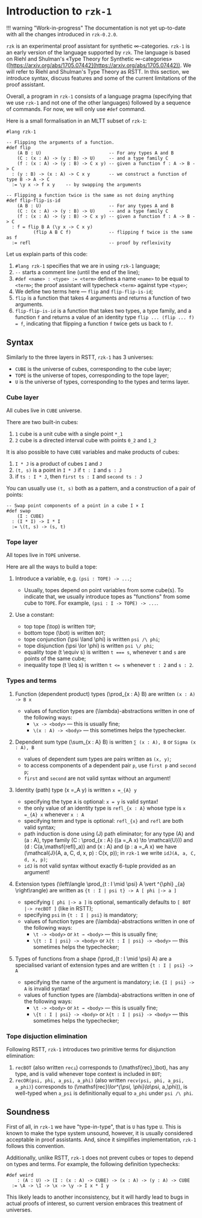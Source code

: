# Introduction to `rzk-1`

!!! warning "Work-in-progress"
    The documentation is not yet up-to-date with all
    the changes introduced in `rzk-0.2.0`.

`rzk` is an experimental proof assistant for synthetic ∞-categories.
`rzk-1` is an early version of the language supported by `rzk`.
The language is based on Riehl and Shulman's «Type Theory for Synthetic ∞-categories» ([https://arxiv.org/abs/1705.07442](https://arxiv.org/abs/1705.07442)). We will refer to Riehl and Shulman's Type Theory as RSTT. In this section, we introduce syntax, discuss features and some of the current limitations of the proof assistant.

Overall, a program in `rzk-1` consists of a language pragma (specifying that we use `rzk-1` and not one of the other languages) followed by a sequence of commands. For now, we will only use `#def` command.

Here is a small formalisation in an MLTT subset of `rzk-1`:

```rzk
#lang rzk-1

-- Flipping the arguments of a function.
#def flip
    (A B : U)                         -- For any types A and B
    (C : (x : A) -> (y : B) -> U)     -- and a type family C
    (f : (x : A) -> (y : B) -> C x y) -- given a function f : A -> B -> C
  : (y : B) -> (x : A) -> C x y       -- we construct a function of type B -> A -> C
  := \y x -> f x y    -- by swapping the arguments

-- Flipping a function twice is the same as not doing anything
#def flip-flip-is-id
    (A B : U)                         -- For any types A and B
    (C : (x : A) -> (y : B) -> U)     -- and a type family C
    (f : (x : A) -> (y : B) -> C x y) -- given a function f : A -> B -> C
  : f = flip B A (\y x -> C x y)
          (flip A B C f)              -- flipping f twice is the same as f
  := refl                             -- proof by reflexivity
```

Let us explain parts of this code:

1. `#lang rzk-1` specifies that we are in using `rzk-1` language;
2. `--` starts a comment line (until the end of the line);
3. `#def <name> : <type> := <term>` defines a name `<name>` to be equal to `<term>`; the proof assistant will typecheck `<term>` against type `<type>`;
4. We define two terms here — `flip` and `flip-flip-is-id`;
5. `flip` is a function that takes 4 arguments and returns a function of two arguments.
6. `flip-flip-is-id` is a function that takes two types, a type family, and a function `f` and returns a value of an identity type `flip ... (flip ... f) = f`, indicating that flipping a function `f` twice gets us back to `f`.

## Syntax

Similarly to the three layers in RSTT, `rzk-1` has 3 universes:

- `CUBE` is the universe of cubes, corresponding to the cube layer;
- `TOPE` is the universe of topes, corresponding to the tope layer;
- `U` is the universe of types, corresponding to the types and terms layer.

### Cube layer

All cubes live in `CUBE` universe.

There are two built-in cubes:

1. `1` cube is a unit cube with a single point `*_1`
2. `2` cube is a directed interval cube with points `0_2` and `1_2`

It is also possible to have `CUBE` variables and make products of cubes:

1. `I * J`  is a product of cubes `I` and `J`
2. `(t, s)` is a point in `I * J` if `t : I` and `s : J`
3. if `ts : I * J`, then `first ts : I` and `second ts : J`

You can usually use `(t, s)` both as a pattern, and a construction of a pair of points:

```rzk
-- Swap point components of a point in a cube I × I
#def swap
    (I : CUBE)
  : (I * I) -> I * I
  := \(t, s) -> (s, t)
```

### Tope layer

All topes live in `TOPE` universe.

Here are all the ways to build a tope:

1. Introduce a variable, e.g. `(psi : TOPE) -> ...`;

    - Usually, topes depend on point variables from some cube(s). To indicate that, we usually introduce topes as "functions" from some cube to `TOPE`. For example, `(psi : I -> TOPE) -> ...`.

2. Use a constant:

    - top tope \(\top\) is written `TOP`;
    - bottom tope \(\bot\) is written `BOT`;
    - tope conjunction \(\psi \land \phi\) is written `psi /\ phi`;
    - tope disjunction \(\psi \lor \phi\) is written `psi \/ phi`;
    - equality tope \(t \equiv s\) is written `t === s`, whenever `t` and `s` are points of the same cube;
    - inequality tope \(t \leq s\) is written `t <= s` whenever `t : 2` and `s : 2`.

### Types and terms

1. Function (dependent product) types \(\prod_{x : A} B\) are written `(x : A) -> B x`
    - values of function types are \(\lambda\)-abstractions written in one of the following ways:
        - `\x -> <body>` — this is usually fine;
        - `\(x : A) -> <body>` — this sometimes helps the typechecker.

2. Dependent sum type \(\sum_{x : A} B\) is written `∑ (x : A), B` or `Sigma (x : A), B`
    - values of dependent sum types are pairs written as `(x, y)`;
    - to access components of a dependent pair `p`, use `first p` and `second p`;
    - `first` and `second` are not valid syntax without an argument!

3. Identity (path) type \(x =_A y\) is written `x =_{A} y`
    - specifying the type `A` is optional: `x = y` is valid syntax!
    - the only value of an identity type is `refl_{x : A}` whose type is `x =_{A} x` whenever `x : A`
    - specifying term and type is optional: `refl_{x}` and `refl` are both valid syntax;
    - path induction is done using \(J\) path eliminator; for any type \(A\) and \(a : A\), type family
      \(C : \prod_{x : A} ((a =_A x) \to \mathcal{U})\)
      and \(d : C(a,\mathsf{refl}_a)\)
      and \(x : A\)
      and \(p : a =_A x\)
      we have \(\mathcal{J}(A, a, C, d, x, p) : C(x, p)\); in `rzk-1` we write
      `idJ(A, a, C, d, x, p)`;
    - `idJ` is not valid syntax without exactly 6-tuple provided as an argument!

4. Extension types \(\left\langle \prod_{t : I \mid \psi} A \vert ^{\phi} _{a} \right\rangle\) are written as `{t : I | psi t} -> A [ phi |-> a ]`
    - specifying `[ phi |-> a ]` is optional, semantically defaults to `[ BOT |-> recBOT ]` (like in RSTT);
    - specifying `psi` in `{t : I | psi}` is mandatory;
    - values of function types are \(\lambda\)-abstractions written in one of the following ways:
        - `\t -> <body>` or `λt → <body>` — this is usually fine;
        - `\{t : I | psi} -> <body>` or `λ{t : I | psi} -> <body>` — this sometimes helps the typechecker;

5. Types of functions from a shape \(\prod_{t : I \mid \psi} A\) are a specialised variant of extension types and are written `{t : I | psi} -> A`
    - specifying the name of the argument is mandatory; i.e. `{I | psi} -> A` is invalid syntax!
    - values of function types are \(\lambda\)-abstractions written in one of the following ways:
        - `\t -> <body>` or `λt → <body>` — this is usually fine;
        - `\{t : I | psi} -> <body>` or `λ{t : I | psi} -> <body>` — this sometimes helps the typechecker;

### Tope disjuction elimination

Following RSTT, `rzk-1` introduces two primitive terms for disjunction elimination:

1. `recBOT` (also written `rec⊥`) corresponds to \(\mathsf{rec}_\bot\), has any type, and is valid whenever tope context is included in `BOT`;
2. `recOR(psi, phi, a_psi, a_phi)` (also written `rec∨(psi, phi, a_psi, a_phi)`) corresponds to \(\mathsf{rec}_\lor^{\psi, \phi}(a_\psi, a_\phi)\), is well-typed when `a_psi` is definitionally equal to `a_phi` under `psi /\ phi`.

## Soundness

First of all, in `rzk-1` we have "type-in-type", that is `U` has type `U`.
This is known to make the type system unsound, however,
it is usually considered acceptable in proof assistants.
And, since it simplifies implementation, `rzk-1` follows this convention.

Additionally, unlike RSTT, `rzk-1` does not prevent cubes or topes to depend on types and terms. For example, the following definition typechecks:

```rzk
#def weird
	: (A : U) -> (I : (x : A) -> CUBE) -> (x : A) -> (y : A) -> CUBE
  := \A -> \I -> \x -> \y -> I x * I y
```

This likely leads to another inconsistency, but it will hardly lead to bugs in actual proofs of interest,
so current version embraces this treatment of universes.

